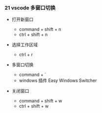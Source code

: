 ### 21 vscode 多窗口切换

- 打开新窗口

  - command + shift + n
  - ctrl + shift + n

- 选择工作区域

  - ctrl + r

- 多窗口切换

  - command + `
  - windows 插件 Easy Windows Switcher

- 关闭窗口
  - command + shift + w
  - ctrl + shift + w
